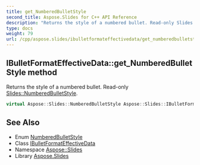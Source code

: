 ```yaml
---
title: get_NumberedBulletStyle
second_title: Aspose.Slides for C++ API Reference
description: "Returns the style of a numbered bullet. Read-only Slides::NumberedBulletStyle."
type: docs
weight: 79
url: /cpp/aspose.slides/ibulletformateffectivedata/get_numberedbulletstyle/
---
```

## IBulletFormatEffectiveData::get_NumberedBulletStyle method


Returns the style of a numbered bullet. Read-only [Slides::NumberedBulletStyle](../../numberedbulletstyle/).

```cpp
virtual Aspose::Slides::NumberedBulletStyle Aspose::Slides::IBulletFormatEffectiveData::get_NumberedBulletStyle()=0
```

## See Also

* Enum [NumberedBulletStyle](../../numberedbulletstyle/)
* Class [IBulletFormatEffectiveData](../)
* Namespace [Aspose::Slides](../../)
* Library [Aspose.Slides](../../../)
